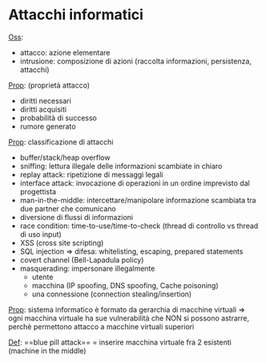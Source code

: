 # Attacchi informatici
<u>Oss</u>:
- attacco: azione elementare
- intrusione: composizione di azioni (raccolta informazioni, persistenza, attacchi)

<u>Prop</u>: (proprietà attacco)
- diritti necessari
- diritti acquisiti
- probabilità di successo
- rumore generato

<u>Prop</u>: classificazione di attacchi
- buffer/stack/heap overflow
- sniffing: lettura illegale delle informazioni scambiate in chiaro
- replay attack: ripetizione di messaggi legali
- interface attack: invocazione di operazioni in un ordine imprevisto dal progettista
- man-in-the-middle: intercettare/manipolare informazione scambiata tra due partner che comunicano
- diversione di flussi di informazioni
- race condition: time-to-use/time-to-check (thread di controllo vs thread di uso input)
- XSS (cross site scripting)
- SQL injection => difesa: whitelisting, escaping, prepared statements
- covert channel (Bell-Lapadula policy)
- masquerading: impersonare illegalmente 
	- utente
	- macchina (IP spoofing, DNS spoofing, Cache poisoning)
	- una connessione (connection stealing/insertion)


<u>Prop</u>: sistema informatico è formato da gerarchia di macchine virtuali
	=> ogni macchina virtuale ha sue vulnerabilità che NON si possono astrarre, perchè permettono attacco a macchine virtuali superiori

<u>Def</u>: ==blue pill attack== = inserire macchina virtuale fra 2 esistenti (machine in the middle)
